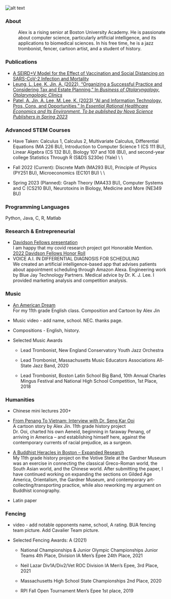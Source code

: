 ![alt text](https://avatars.githubusercontent.com/u/55638889?s=400&u=3349f9b880f34dd93ae8b2058de9ddcc3a2368a9&v=4)

### About
<dd>Alex is a rising senior at Boston University Academy. He is passionate about computer science, particularly artificial intelligence, and its applications to biomedical sciences.  In his free time, he is a jazz trombonist, fencer, cartoon artist, and a student of history.  
</dd>

### Publications
* [A SEIRD+V Model for the Effect of Vaccination and Social Distancing on SARS-CoV-2 Infection and Mortality]()
* [Leung, L. Lee, K. Jin, A. (2022), “Organizing a Successful Practice and Considering Tax and Estate Planning,” In *Business of Otolaryngology, Otolaryngologic Clinics*]()
* [Patel, A. Jin, A. Lee, M. Lee, K. (2023) “AI and Information Technology, Pros, Cons, and Opportunities,” In *Essential Rational Healthcare Economics and Its Environment. To be published by Nova Science Publishers in Spring 2023*]()

### Advanced STEM Courses

* Have Taken: 
Calculus 1, Calculus 2, Multivariate Calculus, Differential Equations (MA 226 BU), Introduction to Computer Science 1 (CS 111 BU), Linear Algebra (CS 132 BU), Biology 107 and 108 (BU), and second-year college Statistics Through R (S&DS S230e) (Yale) \ \

* Fall 2022 (Current): Discrete Math (MA293 BU), Principle of Physics (PY251 BU), Microeconomics (EC101 BU) \ \

* Spring 2023 (Planned): Graph Theory (MA433 BU), Computer Systems and C (CS210 BU), Neurotoxins in Biology, Medicine and More (NE349 BU)

### Programming Languages

Python, Java, C, R, Matlab

### Research & Entrepreneurial 
* [Davidson Fellows presentation](https://www.youtube.com/watch?v=lC3DmKuByLg)\
I am happy that my covid research project got Honorable Mention.\
[2022 Davidson Fellows Honor Roll](https://www.davidsongifted.org/gifted-programs/fellows-scholarship/fellows/current-and-past-fellows/2022-fellows/)
* VOICE A.I. IN DIFFERENTIAL DIAGNOSIS FOR SCHEDULING \
We created an artificial intelligence-based app that advises patients about appointment scheduling through Amazon Alexa. Engineering work by Blue Jay Technology Partners. Medical advice by Dr. K. J. Lee. I provided marketing analysis and competition analysis. 

### Music 
* [An American Dream](https://drive.google.com/file/d/1c3BA7XlC9cNjSyosM-scYkhrYb-i7DrN/view) \
For my 11th grade English class. Composition and Cartoon by Alex Jin
* Music video - add name, school. NEC. thanks page. 

* Compositions - English, history. 
* Selected Music Awards

    * Lead Trombonist, New England Conservatory Youth Jazz Orchestra  

    * Lead Trombonist, Massachusetts Music Educators Associations All-State Jazz Band, 2020

    * Lead Trombonist, Boston Latin School Big Band, 10th Annual Charles Mingus Festival and National High School Competition, 1st Place, 2018

### Humanities

* Chinese mini lectures 200+ 

* [From Penang To Vietnam: Interview with Dr. Seng Kar Ooi](https://github.com/bibjin/bibjin.github.io/blob/main/Alex%20Jin%20-%20From%20Penang%20To%20Vietnam.pdf)\
A cartoon story by Alex Jin. 11th grade history project \
Dr. Ooi, charted his own Aeneid, beginning in faraway Penang, of arriving in America – and establishing himself here, against the contemporary currents of racial prejudice, as a surgeon.

* [A Buddhist Heracles in Boston – Expanded Research](https://github.com/bibjin/bibjin.github.io/blob/main/Buddhist%20Heracles%20in%20Boston.pdf) \
My 11th grade history project on the Votive Stele at the Gardner Museum was an exercise in connecting the classical Greco-Roman world, the South Asian world, and the Chinese world. After submitting the paper, I have continued working on expanding the sections on Gilded Age America,  Orientalism, the Gardner Museum, and contemporary art-collecting/transporting practice, while also reworking my argument on Buddhist iconography. 

* Latin paper

### Fencing 
* video - add notable opponents name, school, A rating. BUA fencing team picture. Add Cavalier Team picture. 

* Selected Fencing Awards: A (2021)

    * National Championships & Junior Olympic Championships Junior Teams 4th Place, Division IA Men’s Epee 24th Place, 2021

    * Neil Lazar Div1A/Div2/Vet ROC Division IA Men’s Epee, 3rd Place, 2021

    * Massachusetts High School State Championships 2nd Place, 2020

    * RPI Fall Open Tournament Men’s Epee 1st place, 2019

